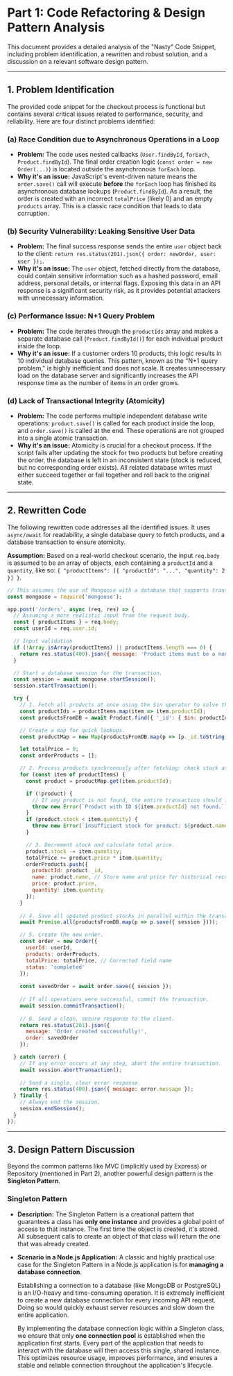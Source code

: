 # Part 1: Code Refactoring & Design Pattern Analysis

This document provides a detailed analysis of the "Nasty" Code Snippet, including problem identification, a rewritten and robust solution, and a discussion on a relevant software design pattern.

---

## 1. Problem Identification

The provided code snippet for the checkout process is functional but contains several critical issues related to performance, security, and reliability. Here are four distinct problems identified:

### (a) Race Condition due to Asynchronous Operations in a Loop

-   **Problem:** The code uses nested callbacks (`User.findById`, `forEach`, `Product.findById`). The final order creation logic (`const order = new Order(...)`) is located outside the asynchronous `forEach` loop.
-   **Why it's an issue:** JavaScript's event-driven nature means the `order.save()` call will execute **before** the `forEach` loop has finished its asynchronous database lookups (`Product.findById`). As a result, the order is created with an incorrect `totalPrice` (likely 0) and an empty `products` array. This is a classic race condition that leads to data corruption.

### (b) Security Vulnerability: Leaking Sensitive User Data

-   **Problem:** The final success response sends the entire `user` object back to the client: `return res.status(201).json({ order: newOrder, user: user });`.
-   **Why it's an issue:** The `user` object, fetched directly from the database, could contain sensitive information such as a hashed password, email address, personal details, or internal flags. Exposing this data in an API response is a significant security risk, as it provides potential attackers with unnecessary information.

### (c) Performance Issue: N+1 Query Problem

-   **Problem:** The code iterates through the `productIds` array and makes a separate database call (`Product.findById()`) for each individual product inside the loop.
-   **Why it's an issue:** If a customer orders 10 products, this logic results in 10 individual database queries. This pattern, known as the "N+1 query problem," is highly inefficient and does not scale. It creates unnecessary load on the database server and significantly increases the API response time as the number of items in an order grows.

### (d) Lack of Transactional Integrity (Atomicity)

-   **Problem:** The code performs multiple independent database write operations: `product.save()` is called for each product inside the loop, and `order.save()` is called at the end. These operations are not grouped into a single atomic transaction.
-   **Why it's an issue:** Atomicity is crucial for a checkout process. If the script fails after updating the stock for two products but before creating the order, the database is left in an inconsistent state (stock is reduced, but no corresponding order exists). All related database writes must either succeed together or fail together and roll back to the original state.

---

## 2. Rewritten Code

The following rewritten code addresses all the identified issues. It uses `async/await` for readability, a single database query to fetch products, and a database transaction to ensure atomicity.

**Assumption:** Based on a real-world checkout scenario, the input `req.body` is assumed to be an array of objects, each containing a `productId` and a `quantity`, like so: `{ "productItems": [{ "productId": "...", "quantity": 2 }] }`.

```javascript
// This assumes the use of Mongoose with a database that supports transactions (e.g., MongoDB Atlas).
const mongoose = require('mongoose');

app.post('/orders', async (req, res) => {
  // Assuming a more realistic input from the request body.
  const { productItems } = req.body; 
  const userId = req.user.id;

  // Input validation
  if (!Array.isArray(productItems) || productItems.length === 0) {
    return res.status(400).json({ message: 'Product items must be a non-empty array.' });
  }

  // Start a database session for the transaction.
  const session = await mongoose.startSession();
  session.startTransaction();

  try {
    // 1. Fetch all products at once using the $in operator to solve the N+1 problem.
    const productIds = productItems.map(item => item.productId);
    const productsFromDB = await Product.find({ '_id': { $in: productIds } }).session(session);

    // Create a map for quick lookups.
    const productMap = new Map(productsFromDB.map(p => [p._id.toString(), p]));

    let totalPrice = 0;
    const orderProducts = [];

    // 2. Process products synchronously after fetching: check stock and calculate price.
    for (const item of productItems) {
      const product = productMap.get(item.productId);

      if (!product) {
        // If any product is not found, the entire transaction should fail.
        throw new Error(`Product with ID ${item.productId} not found.`);
      }
      if (product.stock < item.quantity) {
        throw new Error(`Insufficient stock for product: ${product.name}. Available: ${product.stock}, Requested: ${item.quantity}`);
      }

      // 3. Decrement stock and calculate total price.
      product.stock -= item.quantity;
      totalPrice += product.price * item.quantity;
      orderProducts.push({ 
        productId: product._id, 
        name: product.name, // Store name and price for historical record
        price: product.price,
        quantity: item.quantity 
      });
    }
    
    // 4. Save all updated product stocks in parallel within the transaction.
    await Promise.all(productsFromDB.map(p => p.save({ session })));

    // 5. Create the new order.
    const order = new Order({
      userId: userId,
      products: orderProducts,
      totalPrice: totalPrice, // Corrected field name
      status: 'completed'
    });
    
    const savedOrder = await order.save({ session });
    
    // If all operations were successful, commit the transaction.
    await session.commitTransaction();
    
    // 6. Send a clean, secure response to the client.
    return res.status(201).json({ 
      message: 'Order created successfully!',
      order: savedOrder 
    });

  } catch (error) {
    // If any error occurs at any step, abort the entire transaction.
    await session.abortTransaction();
    
    // Send a single, clear error response.
    return res.status(400).json({ message: error.message });
  } finally {
    // Always end the session.
    session.endSession();
  }
});
```

---

## 3. Design Pattern Discussion

Beyond the common patterns like MVC (implicitly used by Express) or Repository (mentioned in Part 2), another powerful design pattern is the **Singleton Pattern**.

### Singleton Pattern

-   **Description:** The Singleton Pattern is a creational pattern that guarantees a class has **only one instance** and provides a global point of access to that instance. The first time the object is created, it's stored. All subsequent calls to create an object of that class will return the one that was already created.

-   **Scenario in a Node.js Application:** A classic and highly practical use case for the Singleton Pattern in a Node.js application is for **managing a database connection**.

    Establishing a connection to a database (like MongoDB or PostgreSQL) is an I/O-heavy and time-consuming operation. It is extremely inefficient to create a new database connection for every incoming API request. Doing so would quickly exhaust server resources and slow down the entire application.

    By implementing the database connection logic within a Singleton class, we ensure that only **one connection pool** is established when the application first starts. Every part of the application that needs to interact with the database will then access this single, shared instance. This optimizes resource usage, improves performance, and ensures a stable and reliable connection throughout the application's lifecycle.